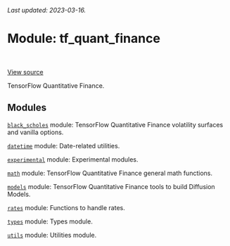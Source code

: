 <!--
This file is generated by a tool. Do not edit directly.
For open-source contributions the docs will be updated automatically.
-->

*Last updated: 2023-03-16.*

<div itemscope itemtype="http://developers.google.com/ReferenceObject">
<meta itemprop="name" content="tf_quant_finance" />
<meta itemprop="path" content="Stable" />
</div>

# Module: tf_quant_finance

<!-- Insert buttons and diff -->

<table class="tfo-notebook-buttons tfo-api" align="left">
</table>

<a target="_blank" href="https://github.com/google/tf-quant-finance/blob/master/tf_quant_finance/__init__.py">View source</a>



TensorFlow Quantitative Finance.



## Modules

[`black_scholes`](./tf_quant_finance/black_scholes.md) module: TensorFlow Quantitative Finance volatility surfaces and vanilla options.

[`datetime`](./tf_quant_finance/datetime.md) module: Date-related utilities.

[`experimental`](./tf_quant_finance/experimental.md) module: Experimental modules.

[`math`](./tf_quant_finance/math.md) module: TensorFlow Quantitative Finance general math functions.

[`models`](./tf_quant_finance/models.md) module: TensorFlow Quantitative Finance tools to build Diffusion Models.

[`rates`](./tf_quant_finance/rates.md) module: Functions to handle rates.

[`types`](./tf_quant_finance/types.md) module: Types module.

[`utils`](./tf_quant_finance/utils.md) module: Utilities module.

